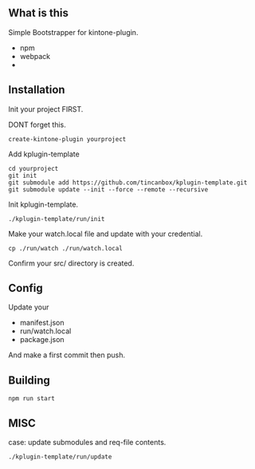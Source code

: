 ## What is this

Simple Bootstrapper for kintone-plugin.

- npm
- webpack
- 


## Installation

Init your project FIRST.

DONT forget this.

    create-kintone-plugin yourproject


Add kplugin-template

    cd yourproject
    git init
    git submodule add https://github.com/tincanbox/kplugin-template.git
    git submodule update --init --force --remote --recursive


Init kplugin-template.

    ./kplugin-template/run/init


Make your watch.local file and update with your credential.

    cp ./run/watch ./run/watch.local


Confirm your src/ directory is created.

## Config

Update your
- manifest.json
- run/watch.local
- package.json

And make a first commit then push.


## Building

    npm run start



## MISC

case: update submodules and req-file contents.

    ./kplugin-template/run/update


